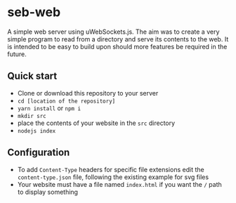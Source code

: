 # seb-web
A simple web server using uWebSockets.js.
The aim was to create a very simple program to read from a directory and serve its contents to the web. It is intended to be easy to build upon should more features be required in the future.

## Quick start
- Clone or download this repository to your server
- `cd [location of the repository]`
- `yarn install` or `npm i`
- `mkdir src`
- place the contents of your website in the `src` directory
- `nodejs index`

## Configuration
- To add `Content-Type` headers for specific file extensions edit the `content-type.json` file, following the existing example for svg files
- Your website must have a file named `index.html` if you want the `/` path to display something
